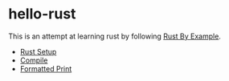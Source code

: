 # hello-rust
This is an attempt at learning rust by following
[Rust By Example](https://doc.rust-lang.org/stable/rust-by-example/index.html).

* [Rust Setup](docs/setup.md)
* [Compile](docs/compile.md)
* [Formatted Print](docs/print.md)
